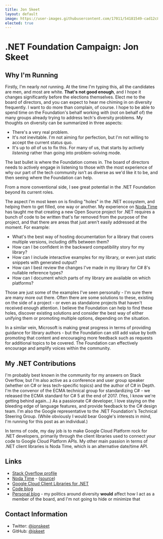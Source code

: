 ```yaml
---
title: Jon Skeet
layout: default
image: https://user-images.githubusercontent.com/17011/54181549-cad12c80-4496-11e9-8c3d-426c5d1d008b.jpg
elected: true
---
```


# .NET Foundation Campaign: Jon Skeet

## Why I'm Running

Firstly, I'm nearly *not* running. At the time I'm typing this, all the candidates are men, and most are white. **That's not good enough**, and I hope it changes significantly before the elections themselves. Elect me to the board of directors, and you can expect to hear me chiming in on diversity frequently. I want to do more than complain, of course. I hope to be able to spend time on the Foundation's behalf working *with* (not on behalf of) the many groups already trying to address tech's diversity problems. My thoughts on diversity can be summarized in three aspects:

- There's a very real problem.
- It's *not* inevitable. I'm not aiming for perfection, but I'm not willing to accept the current status quo.
- It's up to *all* of us to fix this. For many of us, that starts by actively *listening* rather than going into problem-solving mode.

The last bullet is where the Foundation comes in. The board of directors needs to actively engage in listening to those with the most experience of why our part of the tech community isn't as diverse as we'd like it to be, and then seeing where the Foundation can help.

From a more conventional side, I see great potential in the .NET Foundation beyond its current roles.

The aspect I'm most keen on is finding "holes" in the .NET ecosystem, and helping them to get filled, one way or another. My experience on [Noda Time](https://nodatime.org) has taught me that creating a new Open Source project for .NET requires a bunch of code to be written that's far removed from the purpose of the project, and that there are areas that just aren't easily addressed at the moment. For example:

- What's the best way of hosting documentation for a library that covers multiple versions, including diffs between them?
- How can I be confident in the backward compatibility story for my library?
- How can I include interactive examples for my library, or even just static snippets with generated output?
- How can I best review the changes I've made in my library for C# 8's nullable reference types?
- How can I document which parts of my library are available on which platforms?

Those are just some of the examples I've seen personally - I'm sure there are many more out there. Often there are some solutions to these, existing on the side of a project - or even as standalone projects that haven't received enough attention. I believe the Foundation can help to find these holes, discover existing solutions and consider the best way of either unifying them or promoting multiple options, depending on the situation.

In a similar vein, Microsoft is making great progress in terms of providing guidance for library authors - but the Foundation can still add value by both promoting that content and encouraging more feedback such as requests for additional topics to be covered. The Foundation can effectively encourage and amplify voices within the community.

## My .NET Contributions

I'm probably best known in the community for my answers on Stack Overflow, but I'm also active as a conference and user group speaker (whether on C# or less tech-specific topics) and the author of C# in Depth. I'm the convenor of the ECMA technical group for standardizing C# - we released the ECMA standard for C# 5 at the end of 2017. (Yes, I know we're getting behind again...) As a passionate C# developer, I love staying on the bleeding edge of language features, and provide feedback to the C# design team. I'm also the Google representative to the .NET Foundation's Technical Steering Group. (While obviously I would bear Google's interests in mind, I'm running for this post as an individual.)

In terms of code, my day job is to make Google Cloud Platform rock for .NET developers, primarily through the client libraries used to connect *your* code to Google Cloud Platform APIs. My other main passion in terms of .NET client libraries is Noda Time, which is an alternative date/time API.

## Links
* [Stack Overflow profile](https://stackoverflow.com/users/22656/jon-skeet)
* [Noda Time](https://nodatime.org) - ([source](https://github.com/nodatime/nodatime))
* [Google Cloud Client Libraries for .NET](https://github.com/googleapis/google-cloud-dotnet)
* [Code blog](https://codeblog.jonskeet.uk)
* [Personal blog](https://blog.jonskeet.uk) - my politics around diversity **would** affect how I act as a member of the board, and I'm not going to hide or minimize that

## Contact Information
* Twitter: [@jonskeet](https://twitter.com/jonskeet)
* GitHub: [@jskeet](https://github.com/jskeet)
